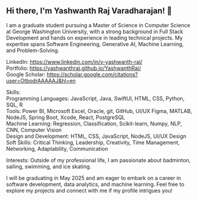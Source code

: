 ## Hi there, I'm Yashwanth Raj Varadharajan! 👋
I am a graduate student pursuing a Master of Science in Computer Science at George Washington University, with a strong background in Full Stack Development and hands on experience in leading technical projects. My expertise spans Software Engineering, Generative AI, Machine Learning, and Problem-Solving.

LinkedIn: https://www.linkedin.com/in/v-yashwanth-raj/
<br>
Portfolio: https://yashwanthraj.github.io/YashwanthRaj/
<br>
Google Scholar: https://scholar.google.com/citations?user=OtbodrAAAAAJ&hl=en

Skills: <br>
Programming Languages: JavaScript, Java, SwiftUI, HTML, CSS, Python, SQL, R <br>
Tools: Power BI, Microsoft Excel, Oracle, git, GitHub, UI/UX Figma, MATLAB, NodeJS, Spring Boot, Xcode, React, PostgreSQL <br>
Machine Learning: Regression, Classification, Scikit-learn, Numpy, NLP, CNN, Computer Vision  <br>
Design and Development: HTML, CSS, JavaScript, NodeJS, UI/UX Design <br>
Soft Skills: Critical Thinking, Leadership, Creativity, Time Management, Networking, Adaptability, Communication <br>

Interests:
Outside of my professional life, I am passionate about badminton, sailing, swimming, and ice skating.

I will be graduating in May 2025 and am eager to embark on a career in software development, data analytics, and machine learning. Feel free to explore my projects and connect with me if my profile intrigues you!
